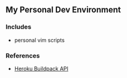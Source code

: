 ## My Personal Dev Environment

### Includes

* personal vim scripts

### References

* [Heroku Buildpack API](https://devcenter.heroku.com/articles/buildpack-api)
